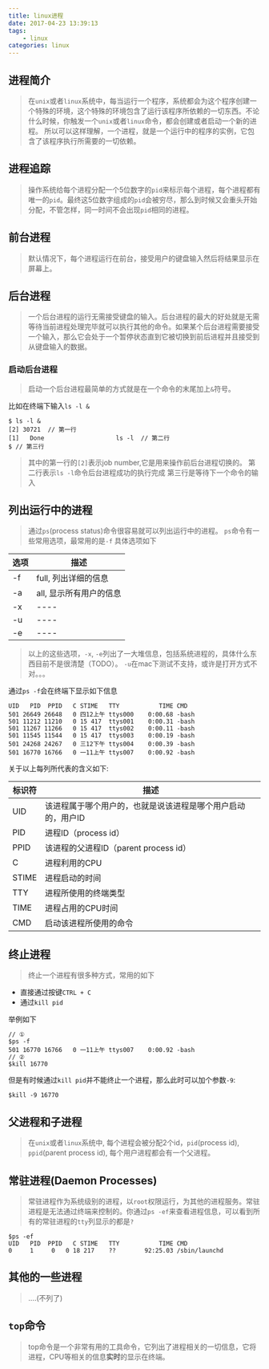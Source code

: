 ```yaml
---
title: linux进程
date: 2017-04-23 13:39:13
tags: 
    - linux
categories: linux
---
```


## 进程简介
> 在`unix`或者`linux`系统中，每当运行一个程序，系统都会为这个程序创建一个特殊的环境，这个特殊的环境包含了运行该程序所依赖的一切东西。不论什么时候，你触发一个`unix`或者`linux`命令，都会创建或者启动一个新的进程。
> 所以可以这样理解，一个进程，就是一个运行中的程序的实例，它包含了该程序执行所需要的一切依赖。

## 进程追踪
> 操作系统给每个进程分配一个5位数字的`pid`来标示每个进程，每个进程都有唯一的`pid`。最终这5位数字组成的`pid`会被穷尽，那么到时候又会重头开始分配，不管怎样，同一时间不会出现`pid`相同的进程。

## 前台进程
> 默认情况下，每个进程运行在前台，接受用户的键盘输入然后将结果显示在屏幕上。

## 后台进程
> 一个后台进程的运行无需接受键盘的输入。后台进程的最大的好处就是无需等待当前进程处理完毕就可以执行其他的命令。如果某个后台进程需要接受一个输入，那么它会处于一个暂停状态直到它被切换到前后进程并且接受到从键盘输入的数据。
### 启动后台进程
> 启动一个后台进程最简单的方式就是在一个命令的末尾加上`&`符号。

比如在终端下输入`ls -l &`
```
$ ls -l &
[2] 30721  // 第一行
[1]   Done                    ls -l  // 第二行
$ // 第三行
```
> 其中的第一行的`[2]`表示job number,它是用来操作前后台进程切换的。
> 第二行表示`ls -l`命令后台进程成功的执行完成
> 第三行是等待下一个命令的输入

## 列出运行中的进程
> 通过`ps`(process status)命令很容易就可以列出运行中的进程。
`ps`命令有一些常用选项，最常用的是`-f`
具体选项如下

| 选项 | 描述 |
| --- | --- | 
| -f | full, 列出详细的信息 | 
| -a | all, 显示所有用户的信息 |
| -x | ---- |
| -u | ---- |
| -e | ---- |

> 以上的这些选项，`-x`, `-e`列出了一大堆信息，包括系统进程的，具体什么东西目前不是很清楚（TODO）。 
> `-u`在mac下测试不支持，或许是打开方式不对。。。

通过`ps -f`会在终端下显示如下信息
```
UID   PID  PPID   C STIME   TTY           TIME CMD
501 26649 26648   0 四12上午 ttys000    0:00.68 -bash
501 11212 11210   0 15 417  ttys001    0:00.31 -bash
501 11267 11266   0 15 417  ttys002    0:00.11 -bash
501 11545 11544   0 15 417  ttys003    0:00.19 -bash
501 24268 24267   0 三12下午 ttys004    0:00.39 -bash
501 16770 16766   0 一11上午 ttys007    0:00.92 -bash
```
关于以上每列所代表的含义如下:

| 标识符 | 描述 |
| ----- | ----- |
| UID | 该进程属于哪个用户的，也就是说该进程是哪个用户启动的，用户ID |
| PID | 进程ID（process id） |
| PPID | 该进程的父进程ID（parent process id）|
| C | 进程利用的CPU |
| STIME | 进程启动的时间 |
| TTY | 进程所使用的终端类型 |
| TIME | 进程占用的CPU时间 |
| CMD | 启动该进程所使用的命令 |

## 终止进程
> 终止一个进程有很多种方式，常用的如下
- 直接通过按键`CTRL + C`
- 通过`kill pid`

举例如下
```
// ①
$ps -f
501 16770 16766   0 一11上午 ttys007    0:00.92 -bash
// ②
$kill 16770
```
但是有时候通过`kill pid`并不能终止一个进程，那么此时可以加个参数`-9`:
```
$kill -9 16770
```

## 父进程和子进程
> 在`unix`或者`linux`系统中, 每个进程会被分配2个id，`pid`(process id), `ppid`(parent process id), 每个用户进程都会有一个父进程。

## 常驻进程(Daemon Processes)
> 常驻进程作为系统级别的进程，以`root`权限运行，为其他的进程服务。常驻进程是无法通过终端来控制的。你通过`ps -ef`来查看进程信息，可以看到所有的常驻进程的`tty`列显示的都是`?`

```
$ps -ef
UID   PID  PPID   C STIME   TTY           TIME CMD
0     1     0   0 18 217    ??        92:25.03 /sbin/launchd
```

## 其他的一些进程
> ....(不列了)


## `top`命令
> top命令是一个非常有用的工具命令，它列出了进程相关的一切信息，它将进程，CPU等相关的信息**实时**的显示在终端。